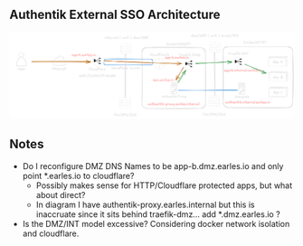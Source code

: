 ## Authentik External SSO Architecture
<img src="external-sso.png" alt="isolated" width=""/>

## Notes
- Do I reconfigure DMZ DNS Names to be app-b.dmz.earles.io and only point *.earles.io to cloudflare?
    - Possibly makes sense for HTTP/Cloudflare protected apps, but what about direct?
    - In diagram I have authentik-proxy.earles.internal but this is inaccruate since it sits behind traefik-dmz... add *.dmz.earles.io ?
- Is the DMZ/INT model excessive? Considering docker network isolation and cloudflare.